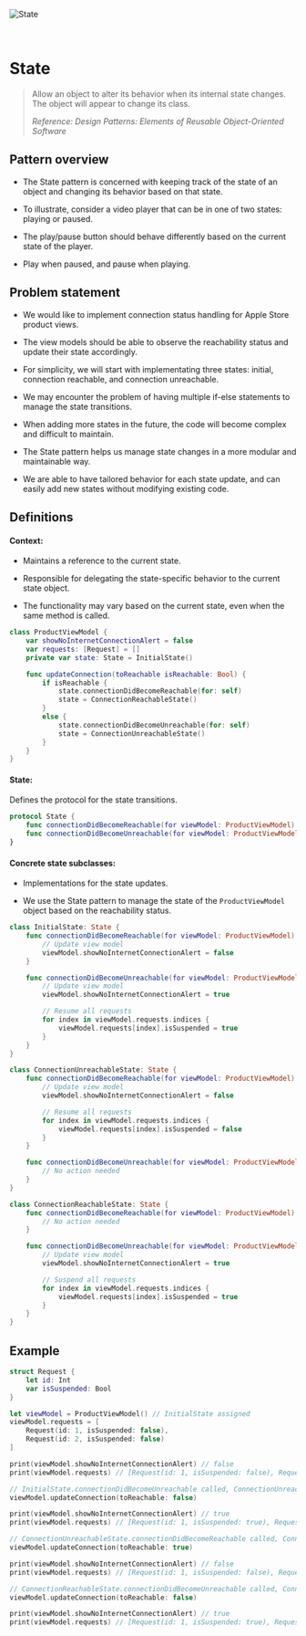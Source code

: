 ![State](https://github.com/user-attachments/assets/ba018cdd-d8e8-43b9-a0d5-81ccd5c04f52)

<br />

# State

> Allow an object to alter its behavior when its internal state changes. The object will appear to change its class.
>
> _Reference: Design Patterns: Elements of Reusable Object-Oriented Software_

## Pattern overview

- The State pattern is concerned with keeping track of the state of an object and changing its behavior based on that state.

- To illustrate, consider a video player that can be in one of two states: playing or paused.

- The play/pause button should behave differently based on the current state of the player.

- Play when paused, and pause when playing.

## Problem statement

- We would like to implement connection status handling for Apple Store product views.

- The view models should be able to observe the reachability status and update their state accordingly.

- For simplicity, we will start with implementating three states: initial, connection reachable, and connection unreachable.

- We may encounter the problem of having multiple if-else statements to manage the state transitions.

- When adding more states in the future, the code will become complex and difficult to maintain.

- The State pattern helps us manage state changes in a more modular and maintainable way.

- We are able to have tailored behavior for each state update, and can easily add new states without modifying existing code.

## Definitions

#### Context:

- Maintains a reference to the current state.

- Responsible for delegating the state-specific behavior to the current state object.

- The functionality may vary based on the current state, even when the same method is called.

```swift
class ProductViewModel {
    var showNoInternetConnectionAlert = false
    var requests: [Request] = []
    private var state: State = InitialState()

    func updateConnection(toReachable isReachable: Bool) {
        if isReachable {
            state.connectionDidBecomeReachable(for: self)
            state = ConnectionReachableState()
        }
        else {
            state.connectionDidBecomeUnreachable(for: self)
            state = ConnectionUnreachableState()
        }
    }
}
```

#### State:

Defines the protocol for the state transitions.

```swift
protocol State {
    func connectionDidBecomeReachable(for viewModel: ProductViewModel)
    func connectionDidBecomeUnreachable(for viewModel: ProductViewModel)
}
```

#### Concrete state subclasses:

- Implementations for the state updates.

- We use the State pattern to manage the state of the `ProductViewModel` object based on the reachability status.

```swift
class InitialState: State {
    func connectionDidBecomeReachable(for viewModel: ProductViewModel) {
        // Update view model
        viewModel.showNoInternetConnectionAlert = false
    }

    func connectionDidBecomeUnreachable(for viewModel: ProductViewModel) {
        // Update view model
        viewModel.showNoInternetConnectionAlert = true

        // Resume all requests
        for index in viewModel.requests.indices {
            viewModel.requests[index].isSuspended = true
        }
    }
}

class ConnectionUnreachableState: State {
    func connectionDidBecomeReachable(for viewModel: ProductViewModel) {
        // Update view model
        viewModel.showNoInternetConnectionAlert = false

        // Resume all requests
        for index in viewModel.requests.indices {
            viewModel.requests[index].isSuspended = false
        }
    }

    func connectionDidBecomeUnreachable(for viewModel: ProductViewModel) {
        // No action needed
    }
}

class ConnectionReachableState: State {
    func connectionDidBecomeReachable(for viewModel: ProductViewModel) {
        // No action needed
    }

    func connectionDidBecomeUnreachable(for viewModel: ProductViewModel) {
        // Update view model
        viewModel.showNoInternetConnectionAlert = true

        // Suspend all requests
        for index in viewModel.requests.indices {
            viewModel.requests[index].isSuspended = true
        }
    }
}
```

## Example

```swift
struct Request {
    let id: Int
    var isSuspended: Bool
}

let viewModel = ProductViewModel() // InitialState assigned
viewModel.requests = [
    Request(id: 1, isSuspended: false),
    Request(id: 2, isSuspended: false)
]

print(viewModel.showNoInternetConnectionAlert) // false
print(viewModel.requests) // [Request(id: 1, isSuspended: false), Request(id: 2, isSuspended: false)]

// InitialState.connectionDidBecomeUnreachable called, ConnectionUnreachableState assigned
viewModel.updateConnection(toReachable: false)

print(viewModel.showNoInternetConnectionAlert) // true
print(viewModel.requests) // [Request(id: 1, isSuspended: true), Request(id: 2, isSuspended: true)]

// ConnectionUnreachableState.connectionDidBecomeReachable called, ConnectionReachableState assigned
viewModel.updateConnection(toReachable: true)

print(viewModel.showNoInternetConnectionAlert) // false
print(viewModel.requests) // [Request(id: 1, isSuspended: false), Request(id: 2, isSuspended: false)]

// ConnectionReachableState.connectionDidBecomeUnreachable called, ConnectionUnreachableState assigned
viewModel.updateConnection(toReachable: false)

print(viewModel.showNoInternetConnectionAlert) // true
print(viewModel.requests) // [Request(id: 1, isSuspended: true), Request(id: 2, isSuspended: true)]
```
